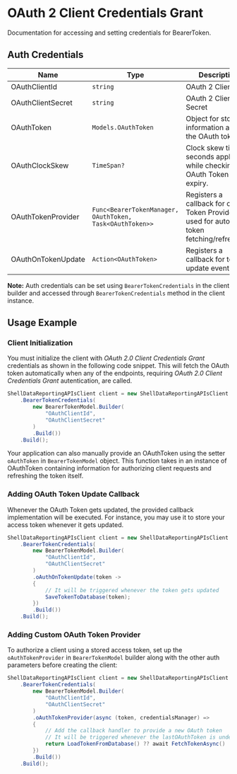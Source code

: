 
# OAuth 2 Client Credentials Grant



Documentation for accessing and setting credentials for BearerToken.

## Auth Credentials

| Name | Type | Description | Setter | Getter |
|  --- | --- | --- | --- | --- |
| OAuthClientId | `string` | OAuth 2 Client ID | `OAuthClientId` | `OAuthClientId` |
| OAuthClientSecret | `string` | OAuth 2 Client Secret | `OAuthClientSecret` | `OAuthClientSecret` |
| OAuthToken | `Models.OAuthToken` | Object for storing information about the OAuth token | `OAuthToken` | `OAuthToken` |
| OAuthClockSkew | `TimeSpan?` | Clock skew time in seconds applied while checking the OAuth Token expiry. | `OAuthClockSkew` | `OAuthClockSkew` |
| OAuthTokenProvider | `Func<BearerTokenManager, OAuthToken, Task<OAuthToken>>` | Registers a callback for oAuth Token Provider used for automatic token fetching/refreshing. | `OAuthTokenProvider` | `OAuthTokenProvider` |
| OAuthOnTokenUpdate | `Action<OAuthToken>` | Registers a callback for token update event. | `OAuthOnTokenUpdate` | `OAuthOnTokenUpdate` |



**Note:** Auth credentials can be set using `BearerTokenCredentials` in the client builder and accessed through `BearerTokenCredentials` method in the client instance.

## Usage Example

### Client Initialization

You must initialize the client with *OAuth 2.0 Client Credentials Grant* credentials as shown in the following code snippet. This will fetch the OAuth token automatically when any of the endpoints, requiring *OAuth 2.0 Client Credentials Grant* autentication, are called.

```csharp
ShellDataReportingAPIsClient client = new ShellDataReportingAPIsClient.Builder()
    .BearerTokenCredentials(
        new BearerTokenModel.Builder(
            "OAuthClientId",
            "OAuthClientSecret"
        )
        .Build())
    .Build();
```



Your application can also manually provide an OAuthToken using the setter `oAuthToken` in `BearerTokenModel` object. This function takes in an instance of OAuthToken containing information for authorizing client requests and refreshing the token itself.

### Adding OAuth Token Update Callback

Whenever the OAuth Token gets updated, the provided callback implementation will be executed. For instance, you may use it to store your access token whenever it gets updated.

```csharp
ShellDataReportingAPIsClient client = new ShellDataReportingAPIsClient.Builder()
    .BearerTokenCredentials(
        new BearerTokenModel.Builder(
            "OAuthClientId",
            "OAuthClientSecret"
        )
        .oAuthOnTokenUpdate(token -> 
        {
            // It will be triggered whenever the token gets updated
            SaveTokenToDatabase(token);
        })
        .Build())
    .Build();
```

### Adding Custom OAuth Token Provider

To authorize a client using a stored access token, set up the `oAuthTokenProvider` in `BearerTokenModel` builder along with the other auth parameters before creating the client:

```csharp
ShellDataReportingAPIsClient client = new ShellDataReportingAPIsClient.Builder()
    .BearerTokenCredentials(
        new BearerTokenModel.Builder(
            "OAuthClientId",
            "OAuthClientSecret"
        )
        .oAuthTokenProvider(async (token, credentialsManager) =>
        {
            // Add the callback handler to provide a new OAuth token
            // It will be triggered whenever the lastOAuthToken is undefined or expired
            return LoadTokenFromDatabase() ?? await FetchTokenAsync()
        })
        .Build())
    .Build();
```


